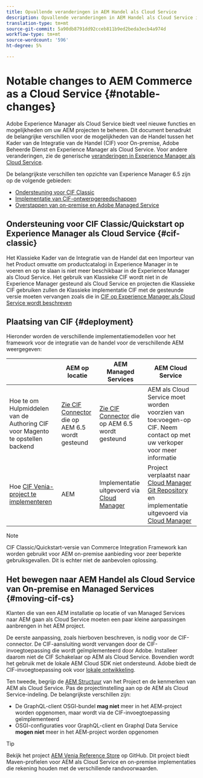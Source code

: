 ```yaml
---
title: Opvallende veranderingen in AEM Handel als Cloud Service
description: Opvallende veranderingen in AEM Handel als Cloud Service in vergelijking met Adobe Experience Manager 6.5.
translation-type: tm+mt
source-git-commit: 5a90db8791dd92cceb811b9ed2beda3ecb4a974d
workflow-type: tm+mt
source-wordcount: '596'
ht-degree: 5%

---
```



# Notable changes to AEM Commerce as a Cloud Service {#notable-changes}

Adobe Experience Manager als Cloud Service biedt veel nieuwe functies en mogelijkheden om uw AEM projecten te beheren. Dit document benadrukt de belangrijke verschillen voor de mogelijkheden van de Handel tussen het Kader van de Integratie van de Handel (CIF) voor On-premise, Adobe Beheerde Dienst en Experience Manager als Cloud Service. Voor andere veranderingen, zie de generische [veranderingen in Experience Manager als Cloud Service](/help/release-notes/aem-cloud-changes.md).

De belangrijkste verschillen ten opzichte van Experience Manager 6.5 zijn op de volgende gebieden:
* [Ondersteuning voor CIF Classic](#cif-classic)
* [Implementatie van CIF-ontwerpgereedschappen](#cif-tools)
* [Overstappen van on-premise en Adobe Managed Service](#moving-cif-cs)

## Ondersteuning voor CIF Classic/Quickstart op Experience Manager als Cloud Service {#cif-classic}

Het Klassieke Kader van de Integratie van de Handel dat een Importeur van het Product omvatte om productcatalogi in Experience Manager in te voeren en op te slaan is niet meer beschikbaar in de Experience Manager als Cloud Service. Het gebruik van Klassieke CIF wordt niet in de Experience Manager gesteund als Cloud Service en projecten die Klassieke CIF gebruiken zullen de Klassieke implementatie CIF met de gesteunde versie moeten vervangen zoals die in [CIF op Experience Manager als Cloud Service wordt beschreven](https://git.corp.adobe.com/AdobeDocs/experience-manager-cloud-service.en/blob/cif/help/commerce-cloud/architecture.md)

## Plaatsing van CIF {#deployment}

Hieronder worden de verschillende implementatiemodellen voor het framework voor de integratie van de handel voor de verschillende AEM weergegeven:

|  | AEM op locatie | AEM Managed Services | AEM Cloud Service |
|-------------     |-----------|-----------|-----------|
| Hoe te om Hulpmiddelen van de Authoring CIF voor Magento te opstellen backend | [Zie CIF Connector](https://github.com/adobe/commerce-cif-connector/blob/master/README.md) die op AEM 6.5 wordt gesteund | [Zie CIF Connector](https://github.com/adobe/commerce-cif-connector/blob/master/README.md) die op AEM 6.5 wordt gesteund | AEM als Cloud Service moet worden voorzien van toe:voegen-op CIF. Neem contact op met uw verkoper voor meer informatie |
| Hoe [CIF Venia-project te implementeren](https://github.com/adobe/aem-cif-guides-venia) | AEM | Implementatie uitgevoerd via [Cloud Manager](https://docs.adobe.com/content/help/en/experience-manager-cloud-manager/using/introduction-to-cloud-manager.html) | Project verplaatst naar [Cloud Manager Git Repository](https://docs.adobe.com/content/help/en/experience-manager-cloud-service/implementing/managing-code/integrating-with-git.html) en implementatie uitgevoerd via [Cloud Manager](https://docs.adobe.com/content/help/en/experience-manager-cloud-service/implementing/deploying/overview.html) |

>[!NOTE]
>
>CIF Classic/Quickstart-versie van Commerce Integration Framework kan worden gebruikt voor AEM on-premise aanbieding voor zeer beperkte gebruiksgevallen. Dit is echter niet de aanbevolen oplossing.

## Het bewegen naar AEM Handel als Cloud Service van On-premise en Managed Services {#moving-cif-cs}

Klanten die van een AEM installatie op locatie of van Managed Services naar AEM gaan als Cloud Service moeten een paar kleine aanpassingen aanbrengen in het AEM project.

De eerste aanpassing, zoals hierboven beschreven, is nodig voor de CIF-connector. De CIF-aansluiting wordt vervangen door de CIF-invoegtoepassing die wordt geïmplementeerd door Adobe. Installeer daarom niet de CIF Schakelaar op AEM als Cloud Service. Bovendien wordt het gebruik met de lokale AEM Cloud SDK niet ondersteund. Adobe biedt de CIF-invoegtoepassing ook voor [lokale ontwikkeling](develop.md).

Ten tweede, begrijp de [AEM Structuur](https://docs.adobe.com/content/help/en/experience-manager-cloud-service/implementing/developing/aem-project-content-package-structure.html) van het Project en de kenmerken van AEM als Cloud Service. Pas de projectinstelling aan op de AEM als Cloud Service-indeling.
De belangrijkste verschillen zijn:

* De GraphQL-client OSGI-bundel **mag niet** meer in het AEM-project worden opgenomen, maar wordt via de CIF-invoegtoepassing geïmplementeerd
* OSGI-configuraties voor GraphQL-client en Graphql Data Service **mogen niet** meer in het AEM-project worden opgenomen

>[!TIP]
>
>Bekijk het project [AEM Venia Reference Store](https://github.com/adobe/aem-cif-guides-venia) op GitHub. Dit project biedt Maven-profielen voor AEM als Cloud Service en on-premise implementaties die rekening houden met de verschillende randvoorwaarden.

